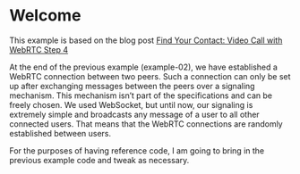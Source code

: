 # Welcome

This example is based on the blog post [Find Your Contact: Video Call with WebRTC Step 4](https://levelup.gitconnected.com/find-your-contact-videochat-with-javascript-step-4-4d527576b8cf)

At the end of the previous example (example-02), we have established a WebRTC connection between two peers. Such a connection can only be set up after exchanging messages between the peers over a signaling mechanism. This mechanism isn’t part of the specifications and can be freely chosen. We used WebSocket, but until now, our signaling is extremely simple and broadcasts any message of a user to all other connected users. That means that the WebRTC connections are randomly established between users.

For the purposes of having reference code, I am going to bring in the previous example code and tweak as necessary.
